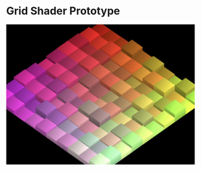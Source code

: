 # Grid Shader Prototype

![screenshot](https://github.com/m15399/grid-shader-prototype/raw/master/screenshot.jpg)

